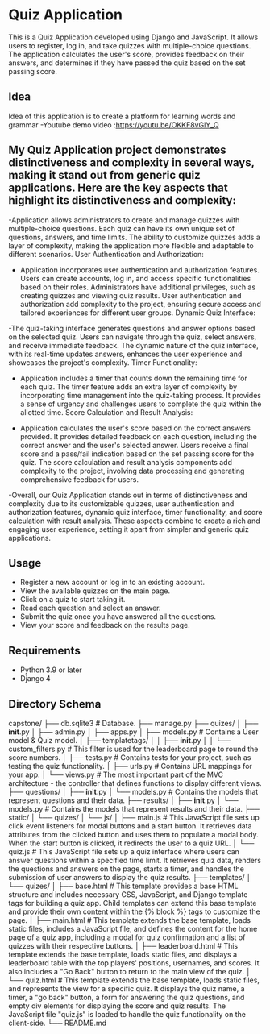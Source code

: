 # Quiz Application

This is a Quiz Application developed using Django and JavaScript. It allows users to register, log in, and take quizzes with multiple-choice questions. The application calculates the user's score, provides feedback on their answers, and determines if they have passed the quiz based on the set passing score.

## Idea 

Idea of this application is to create a platform for learning words and grammar
-Youtube  demo video :https://youtu.be/OKKF8vGlY_Q

## My Quiz Application project demonstrates distinctiveness and complexity in several ways, making it stand out from generic quiz applications. Here are the key aspects that highlight its distinctiveness and complexity:
-Application allows administrators to create and manage quizzes with multiple-choice questions.
    Each quiz can have its own unique set of questions, answers, and time limits.
    The ability to customize quizzes adds a layer of complexity, making the application more flexible and adaptable to different scenarios.
    User Authentication and Authorization:

- Application incorporates user authentication and authorization features.
    Users can create accounts, log in, and access specific functionalities based on their roles.
    Administrators have additional privileges, such as creating quizzes and viewing quiz results.
    User authentication and authorization add complexity to the project, ensuring secure access and tailored experiences for different user groups.
    Dynamic Quiz Interface:

-The quiz-taking interface  generates questions and answer options based on the selected quiz.
    Users can navigate through the quiz, select answers, and receive immediate feedback.
    The dynamic nature of the quiz interface, with its real-time updates answers, enhances the user experience and showcases the project's complexity.
    Timer Functionality:

- Application includes a timer that counts down the remaining time for each quiz.
    The timer feature adds an extra layer of complexity by incorporating time management into the quiz-taking process.
    It provides a sense of urgency and challenges users to complete the quiz within the allotted time.
    Score Calculation and Result Analysis:

- Application calculates the user's score based on the correct answers provided.
    It provides detailed feedback on each question, including the correct answer and the user's selected answer.
    Users receive a final score and a pass/fail indication based on the set passing score for the quiz.
    The score calculation and result analysis components add complexity to the project, involving data processing and generating comprehensive feedback for users.

-Overall, our Quiz Application stands out in terms of distinctiveness and complexity due to its customizable quizzes, user authentication and authorization features, dynamic quiz interface, timer functionality, and score calculation with result analysis. These aspects combine to create a rich and engaging user experience, setting it apart from simpler and generic quiz applications.

## Usage
- Register a new account or log in to an existing account.
- View the available quizzes on the main page.
- Click on a quiz to start taking it.
- Read each question and select an answer.
- Submit the quiz once you have answered all the questions.
- View your score and feedback on the results page.

## Requirements 
- Python 3.9 or later
- Django 4

## Directory Schema
capstone/
├── db.sqlite3                  # Database.
├── manage.py
├── quizes/
│   ├── __init__.py
│   ├── admin.py
│   ├── apps.py
│   ├── models.py               # Contains a User model & Quiz model.
│   ├── templatetags/
│   │   ├── __init__.py
│   │   └── custom_filters.py   # This filter is used for the leaderboard page to round the score numbers.
│   ├── tests.py                # Contains tests for your project, such as testing the quiz functionality.
│   ├── urls.py                 # Contains URL mappings for your app.
│   └── views.py                # The most important part of the MVC architecture - the controller that defines functions to display different views.
├── questions/
│   ├── __init__.py
│   └── models.py               # Contains the models that represent questions and their data.
├── results/
│   ├── __init__.py
│   └── models.py               # Contains the models that represent results and their data.
├── static/
│   └── quizes/
│       └── js/
│           ├── main.js         # This JavaScript file sets up click event listeners for modal buttons and a start button. It retrieves data attributes from the clicked button and uses them to populate a modal body. When the start button is clicked, it redirects the user to a quiz URL.
│           └── quiz.js         # This JavaScript file sets up a quiz interface where users can answer questions within a specified time limit. It retrieves quiz data, renders the questions and answers on the page, starts a timer, and handles the submission of user answers to display the quiz results.
├── templates/
│   └── quizes/
│       ├── base.html           # This template provides a base HTML structure and includes necessary CSS, JavaScript, and Django template tags for building a quiz app. Child templates can extend this base template and provide their own content within the {% block %} tags to customize the page.
│       ├── main.html           # This template extends the base template, loads static files, includes a JavaScript file, and defines the content for the home page of a quiz app, including a modal for quiz confirmation and a list of quizzes with their respective buttons.
│       ├── leaderboard.html    # This template extends the base template, loads static files, and displays a leaderboard table with the top players' positions, usernames, and scores. It also includes a "Go Back" button to return to the main view of the quiz.
│       └── quiz.html           # This template extends the base template, loads static files, and represents the view for a specific quiz. It displays the quiz name, a timer, a "go back" button, a form for answering the quiz questions, and empty div elements for displaying the score and quiz results. The JavaScript file "quiz.js" is loaded to handle the quiz functionality on the client-side.
└── README.md


